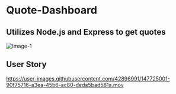 # Quote-Dashboard
## Utilizes Node.js and Express to get quotes

![Image-1](https://user-images.githubusercontent.com/42896991/147725013-0b1cdf67-bc0c-464e-93ba-a9734289d6c7.jpg)

## User Story

https://user-images.githubusercontent.com/42896991/147725001-90f75716-a3ea-45b6-ac80-deda5bad581a.mov


